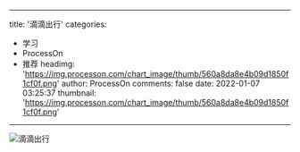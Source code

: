 
---
title: '滴滴出行'
categories: 
 - 学习
 - ProcessOn
 - 推荐
headimg: 'https://img.processon.com/chart_image/thumb/560a8da8e4b09d1850f1cf0f.png'
author: ProcessOn
comments: false
date: 2022-01-07 03:25:37
thumbnail: 'https://img.processon.com/chart_image/thumb/560a8da8e4b09d1850f1cf0f.png'
---

<div>   
<img class="thumb" alt="滴滴出行" src="https://img.processon.com/chart_image/thumb/560a8da8e4b09d1850f1cf0f.png" referrerpolicy="no-referrer">
<p></p>  
</div>
            